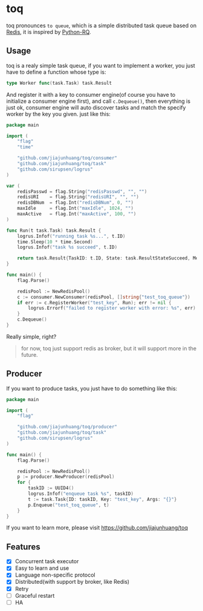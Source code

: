 # toq

toq pronounces `to queue`, which is a simple distributed task queue based on [Redis](https://redis.io), it is inspired
by [Python-RQ](http://python-rq.org/).

## Usage

toq is a realy simple task queue, if you want to implement a worker, you just have to define a function whose type is:

```go
type Worker func(task.Task) task.Result
```

And register it with a key to consumer engine(of course you have to initialize a consumer engine first), and call
`c.Dequeue()`, then everything is just ok, consumer engine will auto discover tasks and match the specify worker by
the key you given. just like this:

```go
package main

import (
	"flag"
	"time"

	"github.com/jiajunhuang/toq/consumer"
	"github.com/jiajunhuang/toq/task"
	"github.com/sirupsen/logrus"
)

var (
	redisPasswd = flag.String("redisPasswd", "", "")
	redisURI    = flag.String("redisURI", "", "")
	redisDBNum  = flag.Int("redisDBNum", 0, "")
	maxIdle     = flag.Int("maxIdle", 1024, "")
	maxActive   = flag.Int("maxActive", 100, "")
)

func Run(t task.Task) task.Result {
	logrus.Infof("running task %s...", t.ID)
	time.Sleep(10 * time.Second)
	logrus.Infof("task %s succeed", t.ID)

	return task.Result{TaskID: t.ID, State: task.ResultStateSucceed, Message: "succeed"}
}

func main() {
	flag.Parse()

	redisPool := NewRedisPool()
	c := consumer.NewConsumer(redisPool, []string{"test_toq_queue"})
	if err := c.RegisterWorker("test_key", Run); err != nil {
		logrus.Errorf("failed to register worker with error: %s", err)
	}
	c.Dequeue()
}
```

Really simple, right?

> for now, toq just support redis as broker, but it will support more in the future.

## Producer

If you want to produce tasks, you just have to do something like this:

```go
package main

import (
	"flag"

	"github.com/jiajunhuang/toq/producer"
	"github.com/jiajunhuang/toq/task"
	"github.com/sirupsen/logrus"
)

func main() {
	flag.Parse()

	redisPool := NewRedisPool()
	p := producer.NewProducer(redisPool)
	for {
		taskID := UUID4()
		logrus.Infof("enqueue task %s", taskID)
		t := task.Task{ID: taskID, Key: "test_key", Args: "{}"}
		p.Enqueue("test_toq_queue", t)
	}
}
```

If you want to learn more, please visit https://github.com/jiajunhuang/toq

## Features

- [x] Concurrent task executor
- [x] Easy to learn and use
- [x] Language non-specific protocol
- [x] Distributed(with support by broker, like Redis)
- [x] Retry
- [ ] Graceful restart
- [ ] HA
